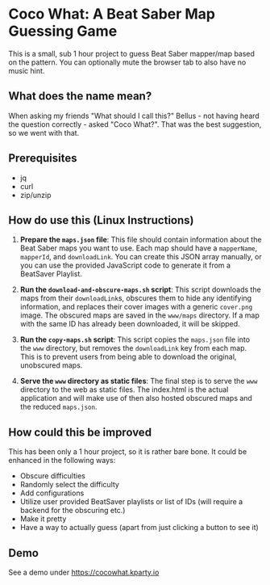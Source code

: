 # Coco What: A Beat Saber Map Guessing Game

This is a small, sub 1 hour project to guess Beat Saber mapper/map based on the pattern. You can optionally mute the browser tab to also have no music hint.

## What does the name mean?

When asking my friends "What should I call this?" Bellus - not having heard the question correctly - asked "Coco What?". That was the best suggestion, so we went with that.

## Prerequisites

- jq
- curl
- zip/unzip

## How do use this (Linux Instructions)

1. **Prepare the `maps.json` file**: This file should contain information about the Beat Saber maps you want to use. Each map should have a `mapperName`, `mapperId`, and `downloadLink`. You can create this JSON array manually, or you can use the provided JavaScript code to generate it from a BeatSaver Playlist.

2. **Run the `download-and-obscure-maps.sh` script**: This script downloads the maps from their `downloadLink`s, obscures them to hide any identifying information, and replaces their cover images with a generic `cover.png` image. The obscured maps are saved in the `www/maps` directory. If a map with the same ID has already been downloaded, it will be skipped.

3. **Run the `copy-maps.sh` script**: This script copies the `maps.json` file into the `www` directory, but removes the `downloadLink` key from each map. This is to prevent users from being able to download the original, unobscured maps.

4. **Serve the `www` directory as static files**: The final step is to serve the `www` directory to the web as static files. The index.html is the actual application and will make use of then also hosted obscured maps and the reduced `maps.json`.

## How could this be improved

This has been only a 1 hour project, so it is rather bare bone. It could be enhanced in the following ways:

- Obscure difficulties
- Randomly select the difficulty
- Add configurations
- Utilize user provided BeatSaver playlists or list of IDs (will require a backend for the obscuring etc.)
- Make it pretty
- Have a way to actually guess (apart from just clicking a button to see it)

## Demo

See a demo under https://cocowhat.kparty.io
